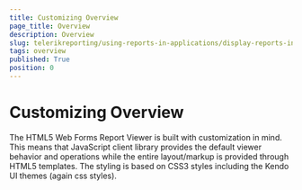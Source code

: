 ```yaml
---
title: Customizing Overview
page_title: Overview 
description: Overview
slug: telerikreporting/using-reports-in-applications/display-reports-in-applications/web-application/html5-asp.net-web-forms-report-viewer/customizing/overview
tags: overview
published: True
position: 0
---
```


# Customizing Overview

The HTML5 Web Forms Report Viewer is built with customization in mind. This means that JavaScript client library provides the default viewer behavior and operations while the entire layout/markup is provided through HTML5 templates. The styling is based on CSS3 styles including the Kendo UI themes (again css styles). 
